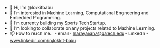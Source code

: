 - 👋 Hi, I’m @lokkitbabu
- 👀 I’m interested in Machine Learning, Computational Engineering and Embedded Programming.
- 🌱 I’m currently building my Sports Tech Startup.
- 💞️ I’m looking to collaborate on any projects related to Machine Learning.
- 📫 How to reach me...
      - email - lnarayanan7@gatech.edu
      - Linkedin - www.linkedin.com/in/lokkit-babu

<!---
lokkitbabu/lokkitbabu is a ✨ special ✨ repository because its `README.md` (this file) appears on your GitHub profile.
You can click the Preview link to take a look at your changes.
--->
